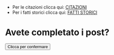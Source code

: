 - Per le citazioni clicca qui: [CITAZIONI](citazioni.md)
- Per i fatti storici clicca qui: [FATTI STORICI](fattiStorici.md)

<div class="container">
  <h1>Avete completato i post?</h1>
  <form target="_blank" action="https://formsubmit.co/dadeslam@gmail.com" method="POST">
    <div class="form-group">
      <div class="form-row">
        <div class="col">
      </div>
    </div>
    <button type="submit" class="btn btn-lg btn-dark btn-block">Clicca per confermare
    </button>
  </form>
</div>